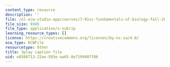 ```yaml
---
content_type: resource
description: ''
file: /ol-ocw-studio-app/courses/7-01sc-fundamentals-of-biology-fall-2011/e858671322ae593eaa658e7199407f86_tMr9XH64rtM.vtt
file_size: 9345
file_type: application/x-subrip
learning_resource_types: []
license: https://creativecommons.org/licenses/by-nc-sa/4.0/
ocw_type: OCWFile
resourcetype: Other
title: 3play caption file
uid: e8586713-22ae-593e-aa65-8e7199407f86
---
```

